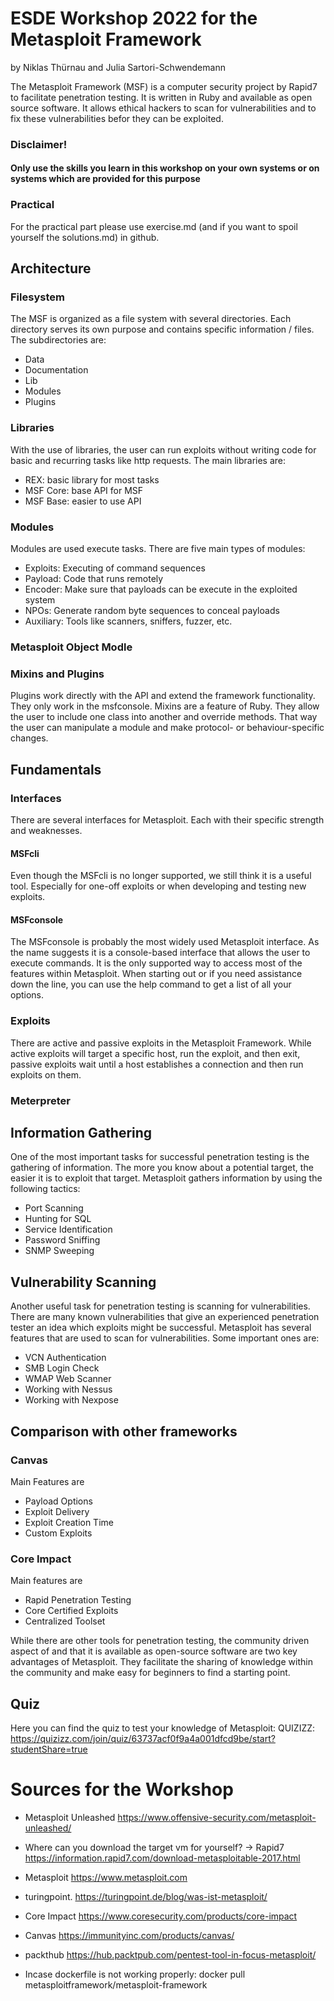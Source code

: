 # ESDE Workshop 2022 for the Metasploit Framework
by Niklas Thürnau and Julia Sartori-Schwendemann

The Metasploit Framework (MSF) is a computer security project by Rapid7 to facilitate penetration testing. It is written in Ruby and available as open source software. It allows ethical hackers to scan for vulnerabilities and to fix these vulnerabilities befor they can be exploited.

### Disclaimer!
#### Only use the skills you learn in this workshop on your own systems or on systems which are provided for this purpose

### Practical
For the practical part please use exercise.md (and if you want to spoil yourself the solutions.md) in github. 

## Architecture
### Filesystem
The MSF is organized as a file system with several directories. Each directory serves its own purpose and contains specific information / files.
The subdirectories are:
* Data
* Documentation
* Lib
* Modules
* Plugins

### Libraries
With the use of libraries, the user can run exploits without writing code for basic and recurring tasks like http requests.
The main libraries are:
* REX: basic library for most tasks
* MSF Core: base API for MSF
* MSF Base: easier to use API

### Modules
Modules are used execute tasks.
There are five main types of modules:
* Exploits: Executing of command sequences
* Payload: Code that runs remotely
* Encoder: Make sure that payloads can be execute in the exploited system
* NPOs: Generate random byte sequences to conceal payloads
* Auxiliary: Tools like scanners, sniffers, fuzzer, etc.

### Metasploit Object Modle
### Mixins and Plugins
Plugins work directly with the API and extend the framework functionality. They only work in the msfconsole.
Mixins are a feature of Ruby. They allow the user to include one class into another and override methods. That way the user can manipulate a module and make protocol- or behaviour-specific changes.

## Fundamentals

### Interfaces
There are several interfaces for Metasploit. Each with their specific strength and weaknesses. 
#### MSFcli
Even though the MSFcli is no longer supported, we still think it is a useful tool. Especially for one-off exploits or when developing and testing new exploits.
#### MSFconsole
The MSFconsole is probably the most widely used Metasploit interface. As the name suggests it is a console-based interface that allows the user to execute commands. It is the only supported way to access most of the features within Metasploit. 
When starting out or if you need assistance down the line, you can use the help command to get a list of all your options.

### Exploits
There are active and passive exploits in the Metasploit Framework.
While active exploits will target a specific host, run the exploit, and then exit, passive exploits wait until a host establishes a connection and then run exploits on them.

### Meterpreter

## Information Gathering
One of the most important tasks for successful penetration testing is the gathering of information. The more you know about a potential target, the easier it is to exploit that target.
Metasploit gathers information by using the following tactics:
* Port Scanning
* Hunting for SQL
* Service Identification
* Password Sniffing
* SNMP Sweeping

## Vulnerability Scanning
Another useful task for penetration testing is scanning for vulnerabilities. There are many known vulnerabilities that give an experienced penetration tester an idea which exploits might be successful. Metasploit has several features that are used to scan for vulnerabilities.
Some important ones are:
* VCN Authentication 
* SMB Login Check
* WMAP Web Scanner
* Working with Nessus
* Working with Nexpose


## Comparison with other frameworks

### Canvas
Main Features are 
* Payload Options
* Exploit Delivery
* Exploit Creation Time
* Custom Exploits

### Core Impact
Main features are
* Rapid Penetration Testing
* Core Certified Exploits
* Centralized Toolset

While there are other tools for penetration testing, the community driven aspect of and that it is available as open-source software are two key advantages of Metasploit. They facilitate the sharing of knowledge within the community and make easy for beginners to find a starting point.

## Quiz

Here you can find the quiz to test your knowledge of Metasploit:
QUIZIZZ: https://quizizz.com/join/quiz/63737acf0f9a4a001dfcd9be/start?studentShare=true

# Sources for the Workshop

* Metasploit Unleashed https://www.offensive-security.com/metasploit-unleashed/

* Where can you download the target vm for yourself?
-> Rapid7 https://information.rapid7.com/download-metasploitable-2017.html

* Metasploit https://www.metasploit.com

* turingpoint. https://turingpoint.de/blog/was-ist-metasploit/

* Core Impact https://www.coresecurity.com/products/core-impact

* Canvas https://immunityinc.com/products/canvas/

* packthub https://hub.packtpub.com/pentest-tool-in-focus-metasploit/ 


* Incase dockerfile is not working properly: docker pull metasploitframework/metasploit-framework
